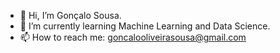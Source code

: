 - 👋 Hi, I’m Gonçalo Sousa.
- 🌱 I’m currently learning Machine Learning and Data Science.
- 📫 How to reach me: goncalooliveirasousa@gmail.com

<!---
goncalool001/goncalool001 is a ✨ special ✨ repository because its `README.md` (this file) appears on your GitHub profile.
You can click the Preview link to take a look at your changes.
--->
